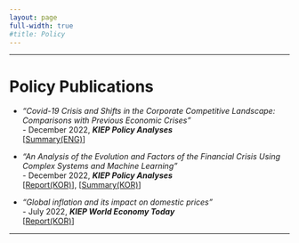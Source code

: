 ```yaml
---
layout: page
full-width: true
#title: Policy 
---
```


<hr size="2px">

# Policy Publications 
* _“Covid-19 Crisis and Shifts in the Corporate Competitive Landscape: Comparisons with Previous Economic Crises”_ <br>
  -&nbsp;December 2022, _**KIEP Policy Analyses**_ <br>
  [[Summary(ENG)](https://econhanwt.github.io/my_docs/papers/2023_04_KIEP_World_Economy_Brief_Covid19_firms.pdf)] 

* _“An Analysis of the Evolution and Factors of the Financial Crisis Using Complex Systems and Machine Learning”_ <br>
  -&nbsp;December 2022, _**KIEP Policy Analyses**_ <br>
  [[Report(KOR)](https://econhanwt.github.io/my_docs/papers/2022_12_KIEP_Policy_Analyses_FinCrisis.pdf)], [[Summary(KOR)](https://econhanwt.github.io/my_docs/papers/2022_12_KIEP_Policy_Analyses_Brief_FinCrisis.pdf)] 

* _“Global inflation and its impact on domestic prices”_ <br>
  -&nbsp;July 2022, _**KIEP World Economy Today**_ <br>
  [[Report(KOR)](https://econhanwt.github.io/my_docs/papers/2022_07_World_Economy_Today_Global_Inflation.pdf)] 

<hr size="2px">
